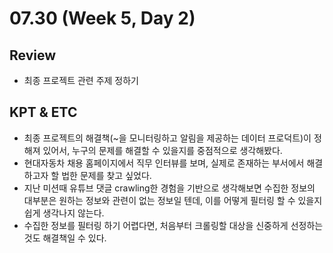 # 07.30 (Week 5, Day 2)
## Review
- 최종 프로젝트 관련 주제 정하기

## KPT & ETC
- 최종 프로젝트의 해결책(~을 모니터링하고 알림을 제공하는 데이터 프로덕트)이 정해져 있어서, 누구의 문제를 해결할 수 있을지를 중점적으로 생각해봤다.
- 현대자동차 채용 홈페이지에서 직무 인터뷰를 보며, 실제로 존재하는 부서에서 해결하고자 할 법한 문제를 찾고 싶었다.
- 지난 미션때 유튜브 댓글 crawling한 경험을 기반으로 생각해보면 수집한 정보의 대부분은 원하는 정보와 관련이 없는 정보일 텐데, 이를 어떻게 필터링 할 수 있을지 쉽게 생각나지 않는다.
- 수집한 정보를 필터링 하기 어렵다면, 처음부터 크롤링할 대상을 신중하게 선정하는 것도 해결책일 수 있다.